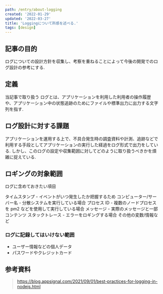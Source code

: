 ```yaml
---
path: /entry/about-logging
created: '2022-01-29'
updated: '2022-03-27'
title: 'Loggingについて所感を述べる.'
tags: [design]
---
```


## 記事の目的

ログについての設計方針を収集し、考察を重ねることによって今後の開発でのログ設計の参考にする.

## 定義

当記事で取り扱う ログとは、アプリケーションを利用した利用者の操作履歴や、アプリケーション中の状態追跡のためにファイルや標準出力に出力する文字列を指す.

## ログ設計に対する課題

アプリケーションを運用する上で、不具合発生時の調査資料や計測、追跡などで利用する手段としてアプリケーションの実行した経過をログ形式で出力をしている.
しかし、このログの設定や収集範囲に対してどのように取り扱うべきかを煩雑に捉えている.

## ロギングの対象範囲

ログに含めておきたい項目

タイムスタンプ - イベントがいつ発生したか把握するため
コンピューター/サーバー名 - 分散システムを実行している場合
プロセス ID - 複数のノードプロセスを pm2 などを使用して実行している場合
メッセージ - 実際のメッセージと一部コンテンツ
スタックトレース - エラーをロギングする場合
その他の変数/情報など

### ログに記録してはいけない範囲

- ユーザー情報などの個人データ
- パスワードやクレジットカード

## 参考資料

> https://blog.appsignal.com/2021/09/01/best-practices-for-logging-in-nodejs.html
